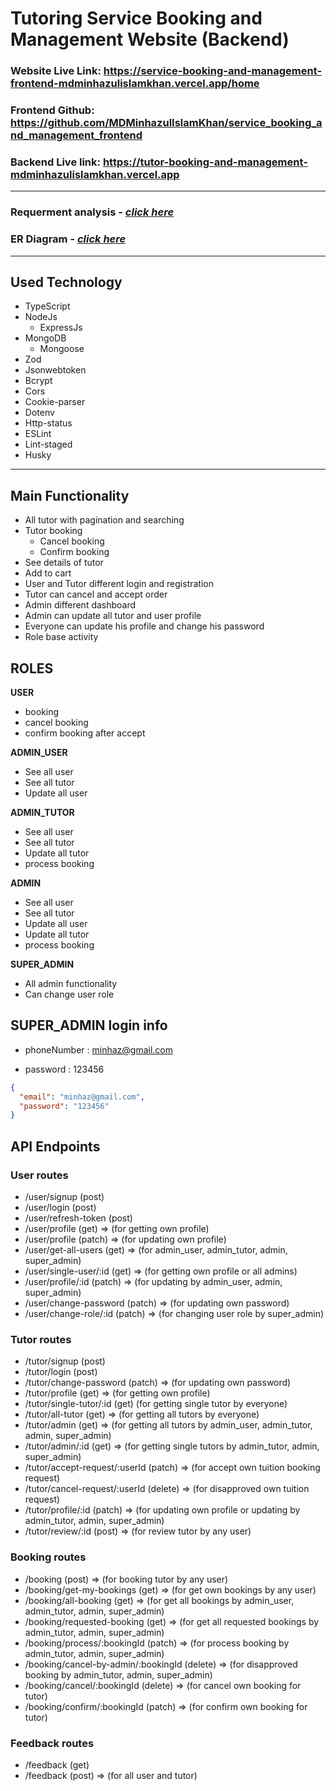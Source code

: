 # **Tutoring Service Booking and Management Website (Backend)**

### **Website Live Link: https://service-booking-and-management-frontend-mdminhazulislamkhan.vercel.app/home**

### **Frontend Github: https://github.com/MDMinhazulIslamKhan/service_booking_and_management_frontend**

### **Backend Live link: https://tutor-booking-and-management-mdminhazulislamkhan.vercel.app**

---

### **Requerment analysis - [_click here_](https://docs.google.com/document/d/1wmVlihhTgZ1x63fuUGuOHrgZYcqdmyRxRASa8SCU0q0/edit?usp=drive_link)**

### **ER Diagram - [_click here_](https://drive.google.com/file/d/1ILGApNdM7ph1Jx2R3JoIixK92901DQIf/view?usp=drive_link)**

---

## Used Technology

- TypeScript
- NodeJs
  - ExpressJs
- MongoDB
  - Mongoose
- Zod
- Jsonwebtoken
- Bcrypt
- Cors
- Cookie-parser
- Dotenv
- Http-status
- ESLint
- Lint-staged
- Husky

---

## Main Functionality

- All tutor with pagination and searching
- Tutor booking
  - Cancel booking
  - Confirm booking
- See details of tutor
- Add to cart
- User and Tutor different login and registration
- Tutor can cancel and accept order
- Admin different dashboard
- Admin can update all tutor and user profile
- Everyone can update his profile and change his password
- Role base activity

## ROLES

**USER**

- booking
- cancel booking
- confirm booking after accept

**ADMIN_USER**

- See all user
- See all tutor
- Update all user

**ADMIN_TUTOR**

- See all user
- See all tutor
- Update all tutor
- process booking

**ADMIN**

- See all user
- See all tutor
- Update all user
- Update all tutor
- process booking

**SUPER_ADMIN**

- All admin functionality
- Can change user role

## SUPER_ADMIN login info

- phoneNumber : minhaz@gmail.com

- password : 123456

```json
{
  "email": "minhaz@gmail.com",
  "password": "123456"
}
```

## API Endpoints

### User routes

- /user/signup (post)
- /user/login (post)
- /user/refresh-token (post)
- /user/profile (get) ⇒ (for getting own profile)
- /user/profile (patch) ⇒ (for updating own profile)
- /user/get-all-users (get) ⇒ (for admin_user, admin_tutor, admin, super_admin)
- /user/single-user/:id (get) ⇒ (for getting own profile or all admins)
- /user/profile/:id (patch) ⇒ (for updating by admin_user, admin, super_admin)
- /user/change-password (patch) ⇒ (for updating own password)
- /user/change-role/:id (patch) ⇒ (for changing user role by super_admin)

### Tutor routes

- /tutor/signup (post)
- /tutor/login (post)
- /tutor/change-password (patch) ⇒ (for updating own password)
- /tutor/profile (get) ⇒ (for getting own profile)
- /tutor/single-tutor/:id (get) (for getting single tutor by everyone)
- /tutor/all-tutor (get) ⇒ (for getting all tutors by everyone)
- /tutor/admin (get) ⇒ (for getting all tutors by admin_user, admin_tutor, admin, super_admin)
- /tutor/admin/:id (get) ⇒ (for getting single tutors by admin_tutor, admin, super_admin)
- /tutor/accept-request/:userId (patch) ⇒ (for accept own tuition booking request)
- /tutor/cancel-request/:userId (delete) ⇒ (for disapproved own tuition request)
- /tutor/profile/:id (patch) ⇒ (for updating own profile or updating by admin_tutor, admin, super_admin)
- /tutor/review/:id (post) ⇒ (for review tutor by any user)

### Booking routes

- /booking (post) ⇒ (for booking tutor by any user)
- /booking/get-my-bookings (get) ⇒ (for get own bookings by any user)
- /booking/all-booking (get) ⇒ (for get all bookings by admin_user, admin_tutor, admin, super_admin)
- /booking/requested-booking (get) ⇒ (for get all requested bookings by admin_tutor, admin, super_admin)
- /booking/process/:bookingId (patch) ⇒ (for process booking by admin_tutor, admin, super_admin)
- /booking/cancel-by-admin/:bookingId (delete) ⇒ (for disapproved booking by admin_tutor, admin, super_admin)
- /booking/cancel/:bookingId (delete) ⇒ (for cancel own booking for tutor)
- /booking/confirm/:bookingId (patch) ⇒ (for confirm own booking for tutor)

### Feedback routes

- /feedback (get)
- /feedback (post) ⇒ (for all user and tutor)
